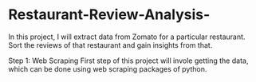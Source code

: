 # Restaurant-Review-Analysis-

In this project, I will extract data from Zomato for a particular restaurant. 
Sort the reviews of that restaurant and gain insights from that. 

Step 1:  Web Scraping 
    First step of this project will invole getting the data, which can be done using web scraping 
packages of python. 

